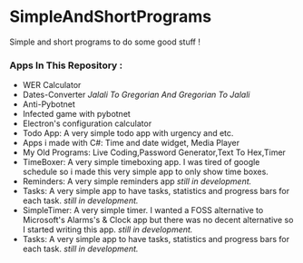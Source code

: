 # SimpleAndShortPrograms
Simple and short programs to do some good stuff !

### Apps In This Repository :
- WER Calculator
- Dates-Converter *Jalali To Gregorian And Gregorian To Jalali*
- Anti-Pybotnet
- Infected game with pybotnet
- Electron's configuration calculator
- Todo App: A very simple todo app with urgency and etc.
- Apps i made with C#: Time and date widget, Media Player
- My Old Programs: Live Coding,Password Generator,Text To Hex,Timer
- TimeBoxer: A very simple timeboxing app. I was tired of google schedule so i made this very simple app to only show time boxes. 
- Reminders: A very simple reminders app *still in development.*
- Tasks: A very simple app to have tasks, statistics and progress bars for each task. *still in development.*
- SimpleTimer: A very simple timer. I wanted a FOSS alternative to Microsoft's Alarms's & Clock app but there was no decent alternative so I started writing this app. *still in development.*
- Tasks: A very simple app to have tasks, statistics and progress bars for each task. *still in development.*
